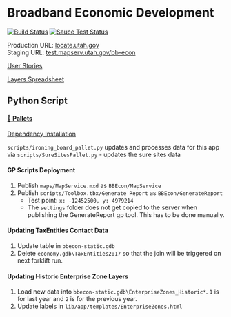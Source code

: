 # Broadband Economic Development

[![Build Status](https://travis-ci.org/agrc/bb-econ.svg?branch=master)](https://travis-ci.org/agrc/bb-econ)
[![Sauce Test Status](https://saucelabs.com/browser-matrix/agrc-bb-econ.svg)](https://saucelabs.com/u/agrc-bb-econ)

Production URL: [locate.utah.gov](http://locate.utah.gov)  
Staging URL: [test.mapserv.utah.gov/bb-econ](http://test.mapserv.utah.gov/bbecon)

[User Stories](https://docs.google.com/a/utah.gov/document/d/1OsXuQaPs9DkRke6lsi1HiD7dWLRLVjrcKL1rO51KuQk/edit)

[Layers Spreadsheet](https://docs.google.com/a/utah.gov/spreadsheets/d/1CqW3iXKG36D5Hd9m2gOqUtbJC44PWFsySogWJ49sjSE/edit#gid=0)

## Python Script

#### [🚜 Pallets](https://github.com/agrc/forklift)

[Dependency Installation](/scripts/readme.md)

`scripts/ironing_board_pallet.py` updates and processes data for this app via
`scripts/SureSitesPallet.py` - updates the sure sites data

#### GP Scripts Deployment

1. Publish `maps/MapService.mxd` as `BBEcon/MapService`
1. Publish `scripts/Toolbox.tbx/Generate Report` as `BBEcon/GenerateReport`
    - Test point: `x: -12452500, y: 4979214`
    - The `settings` folder does not get copied to the server when publishing the GenerateReport gp tool. This has to be done manually.

#### Updating TaxEntities Contact Data
1. Update table in `bbecon-static.gdb`
1. Delete `economy.gdb\TaxEntities2017` so that the join will be triggered on next forklift run.

#### Updating Historic Enterprise Zone Layers
1. Load new data into `bbecon-static.gdb\EnterpriseZones_Historic*`. `1` is for last year and `2` is for the previous year.
1. Update labels in `lib/app/templates/EnterpriseZones.html`
